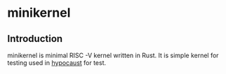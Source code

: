 # minikernel
## Introduction
minikernel is minimal RISC -V kernel written in Rust. It is simple kernel for testing used in [hypocaust](https://github.com/KuangjuX/hypocaust) for test.
